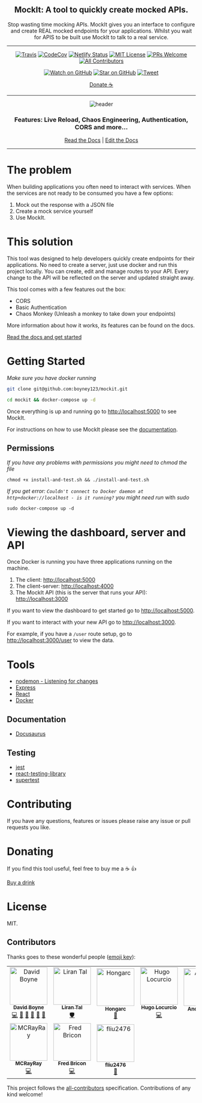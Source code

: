 <div align="center">

<h2>MockIt: A tool to quickly create mocked APIs.</h2>
<p>Stop wasting time mocking APIs. MockIt gives you an interface to configure and create REAL mocked endpoints for your applications. Whilst you wait for APIS to be built use MockIt to talk to a real service.</>

  <hr />

[![Travis](https://img.shields.io/travis/boyney123/mockit/master.svg)](https://travis-ci.org/boyney123/mockit)
[![CodeCov](https://codecov.io/gh/boyney123/mockit/branch/master/graph/badge.svg?token=AoXW3EFgMP)](https://codecov.io/gh/boyney123/mockit)
[![Netlify Status](https://api.netlify.com/api/v1/badges/6d5acca1-0959-4d92-a739-08f725fdc464/deploy-status)](https://app.netlify.com/sites/mockit/deploys)
[![MIT License][license-badge]][license]
[![PRs Welcome][prs-badge]][prs]
[![All Contributors](https://img.shields.io/badge/all_contributors-10-orange.svg?style=flat-square)](#contributors)

[![Watch on GitHub][github-watch-badge]][github-watch]
[![Star on GitHub][github-star-badge]][github-star]
[![Tweet][twitter-badge]][twitter]

[Donate ☕](https://www.paypal.me/boyney123/5)

<hr />

<img alt="header" src="./images/demo.gif" />

  <h3>Features: Live Reload, Chaos Engineering, Authentication, CORS and more...</h3>

[Read the Docs](https://mockit.netlify.com/) | [Edit the Docs](https://github.com/boyney123/mockit-docs)

</div>

<hr/>

# The problem

When building applications you often need to interact with services. When the services are not ready to be consumed you have a few options:

1. Mock out the response with a JSON file
2. Create a mock service yourself
3. Use MockIt.

# This solution

This tool was designed to help developers quickly create endpoints for their applications. No need to create a server, just use docker and run this project locally. You can create, edit and manage routes to your API. Every change to the API will be reflected on the server and updated straight away.

This tool comes with a few features out the box:

- CORS
- Basic Authentication
- Chaos Monkey (Unleash a monkey to take down your endpoints)

More information about how it works, its features can be found on the docs.

[Read the docs and get started](https://mockit.netlify.com/)

# Getting Started

_Make sure you have docker running_

```sh
git clone git@github.com:boyney123/mockit.git
```

```sh
cd mockit && docker-compose up -d
```

Once everything is up and running go to [http://localhost:5000](http://localhost:5000) to see MockIt.

For instructions on how to use MockIt please see the [documentation](https://mockit.netlify.com/docs/getting-started/routes).

## Permissions

_If you have any problems with permissions you might need to chmod the file_

```
chmod +x install-and-test.sh && ./install-and-test.sh
```

_If you get error: `Couldn't connect to Docker daemon at http+docker://localhost - is it running?` you might need run_ with *sudo*

```
sudo docker-compose up -d
```

# Viewing the dashboard, server and API

Once Docker is running you have three applications running on the machine.

1. The client: [http://localhost:5000](http://localhost:5000)
2. The client-server: [http://localhost:4000](http://localhost:4000)
3. The MockIt API (this is the server that runs your API): [http://localhost:3000](http://localhost:3000)

If you want to view the dashboard to get started go to [http://localhost:5000](http://localhost:5000).

If you want to interact with your new API go to [http://localhost:3000](http://localhost:3000).

For example, if you have a `/user` route setup, go to [http://localhost:3000/user](http://localhost:3000/user) to view the data.

# Tools

- [nodemon - Listening for changes](https://github.com/remy/nodemon)
- [Express](https://expressjs.com/)
- [React](https://reactjs.org/)
- [Docker](https://www.docker.com/)

## Documentation

- [Docusaurus](https://docusaurus.io/)

## Testing

- [jest](https://jestjs.io/)
- [react-testing-library](https://github.com/kentcdodds/react-testing-library)
- [supertest](https://github.com/visionmedia/supertest)

# Contributing

If you have any questions, features or issues please raise any issue or pull requests you like.

[spectrum-badge]: https://withspectrum.github.io/badge/badge.svg
[spectrum]: https://spectrum.chat/explore-tech
[license-badge]: https://img.shields.io/github/license/boyney123/mockit.svg?color=yellow
[license]: https://github.com/boyney123/react.explore-tech.org/blob/master/LICENSE
[prs-badge]: https://img.shields.io/badge/PRs-welcome-brightgreen.svg?style=flat-square
[prs]: http://makeapullrequest.com
[github-watch-badge]: https://img.shields.io/github/watchers/boyney123/mockit.svg?style=social
[github-watch]: https://github.com/boyney123/mockit/watchers
[twitter]: https://twitter.com/intent/tweet?text=Check%20out%20mockit%20by%20%40boyney123%20https%3A%2F%2Fgithub.com%2Fboyney123%2Fmockit%20%F0%9F%91%8D
[twitter-badge]: https://img.shields.io/twitter/url/https/github.com/boyney123/mockit.svg?style=social
[github-star-badge]: https://img.shields.io/github/stars/boyney123/mockit.svg?style=social
[github-star]: https://github.com/boyney123/mockit/stargazers

# Donating

If you find this tool useful, feel free to buy me a ☕ 👍

[Buy a drink](https://www.paypal.me/boyney123/5)

# License

MIT.

## Contributors

Thanks goes to these wonderful people ([emoji key](https://allcontributors.org/docs/en/emoji-key)):

<!-- ALL-CONTRIBUTORS-LIST:START - Do not remove or modify this section -->
<!-- prettier-ignore -->
<table><tr><td align="center"><a href="https://medium.com/@boyney123"><img src="https://avatars1.githubusercontent.com/u/3268013?v=4" width="100px;" alt="David Boyne"/><br /><sub><b>David Boyne</b></sub></a><br /><a href="https://github.com/boyney123/mockit/commits?author=boyney123" title="Code">💻</a> <a href="https://github.com/boyney123/mockit/commits?author=boyney123" title="Documentation">📖</a> <a href="#design-boyney123" title="Design">🎨</a> <a href="#ideas-boyney123" title="Ideas, Planning, & Feedback">🤔</a> <a href="#review-boyney123" title="Reviewed Pull Requests">👀</a> <a href="#tool-boyney123" title="Tools">🔧</a></td><td align="center"><a href="https://medium.com/@liran.tal"><img src="https://avatars1.githubusercontent.com/u/316371?v=4" width="100px;" alt="Liran Tal"/><br /><sub><b>Liran Tal</b></sub></a><br /><a href="#security-lirantal" title="Security">🛡️</a></td><td align="center"><a href="https://fb.com/RemoveU"><img src="https://avatars1.githubusercontent.com/u/19208123?v=4" width="100px;" alt="Hongarc"/><br /><sub><b>Hongarc</b></sub></a><br /><a href="https://github.com/boyney123/mockit/commits?author=Hongarc" title="Documentation">📖</a></td><td align="center"><a href="https://hugo.pro"><img src="https://avatars3.githubusercontent.com/u/180032?v=4" width="100px;" alt="Hugo Locurcio"/><br /><sub><b>Hugo Locurcio</b></sub></a><br /><a href="https://github.com/boyney123/mockit/commits?author=Calinou" title="Code">💻</a></td><td align="center"><a href="http://www.andrewroberthall.co.uk"><img src="https://avatars1.githubusercontent.com/u/724328?v=4" width="100px;" alt="Andrew Hall"/><br /><sub><b>Andrew Hall</b></sub></a><br /><a href="https://github.com/boyney123/mockit/commits?author=FattusMannus" title="Documentation">📖</a></td><td align="center"><a href="http://grainger.xyz"><img src="https://avatars1.githubusercontent.com/u/1332395?v=4" width="100px;" alt="Peter Grainger"/><br /><sub><b>Peter Grainger</b></sub></a><br /><a href="https://github.com/boyney123/mockit/commits?author=peterjgrainger" title="Documentation">📖</a></td><td align="center"><a href="https://github.com/wohlben"><img src="https://avatars2.githubusercontent.com/u/9362553?v=4" width="100px;" alt="Ben"/><br /><sub><b>Ben</b></sub></a><br /><a href="https://github.com/boyney123/mockit/commits?author=wohlben" title="Code">💻</a></td></tr><tr><td align="center"><a href="https://github.com/MCRayRay"><img src="https://avatars1.githubusercontent.com/u/2843957?v=4" width="100px;" alt="MCRayRay"/><br /><sub><b>MCRayRay</b></sub></a><br /><a href="https://github.com/boyney123/mockit/commits?author=MCRayRay" title="Code">💻</a></td><td align="center"><a href="https://github.com/fbricon"><img src="https://avatars3.githubusercontent.com/u/148698?v=4" width="100px;" alt="Fred Bricon"/><br /><sub><b>Fred Bricon</b></sub></a><br /><a href="https://github.com/boyney123/mockit/commits?author=fbricon" title="Code">💻</a></td><td align="center"><a href="https://blog.missj.club"><img src="https://avatars1.githubusercontent.com/u/19582252?v=4" width="100px;" alt="fliu2476"/><br /><sub><b>fliu2476</b></sub></a><br /><a href="https://github.com/boyney123/mockit/issues?q=author%3Afliu2476" title="Bug reports">🐛</a></td></tr></table>

<!-- ALL-CONTRIBUTORS-LIST:END -->

This project follows the [all-contributors](https://github.com/all-contributors/all-contributors) specification. Contributions of any kind welcome!
